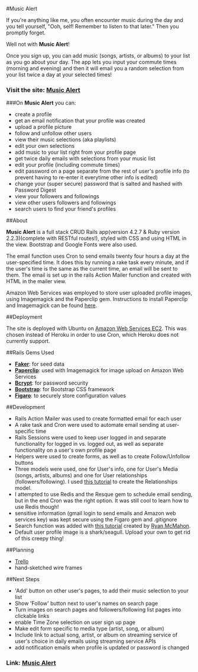 #Music Alert

If you're anything like me, you often encounter music during the day and you tell yourself, "Ooh, self! Remember to listen to that later." Then you promptly forget. 

Well not with **Music Alert**! 

Once you sign up, you can add music (songs, artists, or albums) to your list as you go about your day. The app lets you input your commute times (morning and evening) and then it will email you a random selection from your list twice a day at your selected times! 


### Visit the site: [Music Alert](http://ec2-54-183-5-242.us-west-1.compute.amazonaws.com:3000/)

###On **Music Alert** you can:    

* create a profile 
* get an email notification that your profile was created 
* upload a profile picture  
* follow and unfollow other users  
* view their  music selections (aka playlists)  
* edit your own selections  
* add music to your list right from your profile page 
* get twice daily emails with selections from your music list 
* edit your profile (including commute times)  
* edit password on a page separate from the rest of user's profile info (to prevent having to re-enter it everytime other info is edited)
* change your (super secure) password that is salted and hashed with Password Digest  
* view your followers and followings  
* view other users followers and followings  
* search users to find your friend's profiles 


##About

**Music Alert** is a full stack CRUD Rails app(version 4.2.7 & Ruby version 2.2.3)(complete with RESTful routes!), styled with CSS and using HTML in the view. Bootstrap and Google Fonts were also used. 

The email function uses Cron to send emails twenty four hours a day at the user-specified time. It does this by running a rake task every minute, and if the user's time is the same as the current time, an email will be sent to them. The email is set up in the rails Action Mailer function and created with HTML in the mailer view. 

Amazon Web Services was employed to store user uploaded profile images, using Imagemagick and the Paperclip gem. Instructions to install Paperclip and Imagemagick can be found [here](https://www.youtube.com/watch?v=Z5W-Y3aROVE).  

##Deployment 

The site is deployed with Ubuntu on [Amazon Web Services EC2](https://aws.amazon.com/ec2/). This was chosen instead of Heroku in order to use Cron, which Heroku does not currently support.


##Rails Gems Used
* [**Faker**](https://github.com/stympy/faker): for seed data  
* [**Paperclip**](https://github.com/thoughtbot/paperclip): used with Imagemagick for image upload on Amazon Web Services  
* [**Bcrypt**](https://rubygems.org/gems/bcrypt/versions/3.1.11): for password security  
* [**Bootstrap**](https://rubygems.org/gems/bootstrap): for Bootstrap CSS framework
* [**Figaro**](https://github.com/laserlemon/figaro): to securely store configuration values  

##Development
* Rails Action Mailer was used to create formatted email for each user
* A rake task and Cron were used to automate email sending at user-specific time
* Rails Sessions were used to keep user logged in and separate functionality for logged in vs. logged out, as well as separate functionality on a user's own profile page
* Helpers were used to create forms, as well as to create Follow/Unfollow buttons
* Three models were used, one for User's info, one for User's Media (songs, artists, albums) and one for User relationships (followers/following). I used [this tutorial](https://github.com/ezRAez/crud_related_models) to create the Relationships model.
* I attempted to use Redis and the Resque gem to schedule email sending, but in the end Cron was the right option. It was still cool to learn how to use Redis though!
* sensitive information (gmail login to send emails and Amazon web services key) was kept secure using the Figaro gem and .gitignore
* Search function was added with [this tutorial](http://www.rymcmahon.com/articles/2) created by [Ryan McMahon](https://github.com/rymcmahon). 
* Default user profile image is a shark/seagull. Upload your own to get rid of this creepy thing!

##Planning
* [Trello](https://trello.com/b/dSzsG32O/musicreminders)
* hand-sketched wire frames

##Next Steps
* 'Add' button on other user's pages, to add their music selection to your list
* Show 'Follow' button next to user's names on search page
* Turn images on search pages and followers/following list pages into clickable links
* enable Time Zone selection on user sign up page
* Make edit form specific to media type (artist, song, or album)
* Include link to actual song, artist, or album on streaming service of user's choice in daily emails using streaming service APIs
* add notification emails when profile is updated or password is changed

### Link: [Music Alert](http://ec2-54-183-5-242.us-west-1.compute.amazonaws.com:3000/)





